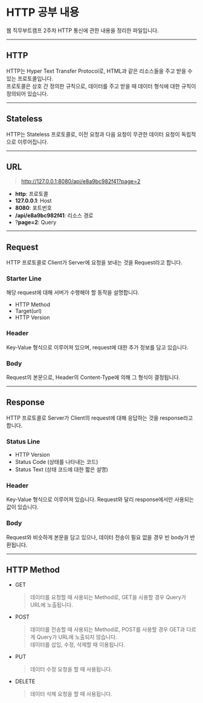# HTTP 공부 내용

웹 직무부트캠프 2주차 HTTP 통신에 관한 내용을 정리한 파일입니다.

---

## HTTP
HTTP는 Hyper Text Transfer Protocol로, HTML과 같은 리소스들을 주고 받을 수 있는 프로토콜입니다.
<br>
프로토콜은 상호 간 정의한 규칙으로, 데이터를 주고 받을 때 데이터 형식에 대한 규칙이 정의되어 있습니다.

---

## Stateless
HTTP는 Stateless 프로토콜로, 이전 요청과 다음 요청이 무관한 데이터 요청이 독립적으로 이루어집니다.

---

## URL
> http://127.0.0.1:8080/api/e8a9bc982f41?page=2

- **http**: 프로토콜
- **127.0.0.1**: Host
- **8080**: 포트번호
- **/api/e8a9bc982f41**: 리소스 경로
- ?**page=2**: Query

---

## Request
HTTP 프로토콜로 Client가 Server에 요청을 보내는 것을 Request라고 합니다.

### Starter Line
해당 request에 대해 서버가 수행해야 할 동작을 설명합니다.
- HTTP Method
- Target(url) 
- HTTP Version

### Header
Key-Value 형식으로 이루어져 있으며, request에 대한 추가 정보를 담고 있습니다.

### Body
Request의 본문으로, Header의 Content-Type에 의해 그 형식이 결정됩니다.

---

## Response
HTTP 프로토콜로 Server가 Client의 request에 대해 응답하는 것을 response라고 합니다.

### Status Line
- HTTP Version
- Status Code (상태를 나타내는 코드)
- Status Text (상태 코드에 대한 짧은 설명)

### Header
Key-Value 형식으로 이루어져 있습니다. Request와 달리 response에서만 사용되는 값이 있습니다.

### Body
Request와 비슷하게 본문을 담고 있으나, 데이터 전송이 필요 없을 경우 빈 body가 반환됩니다.

---

## HTTP Method
- GET
  > 데이터를 요청할 때 사용되는 Method로, GET을 사용할 경우 Query가 URL에 노출됩니다.
- POST
  > 데이터를 전송할 때 사용되는 Method로, POST를 사용할 경우 GET과 다르게 Query가 URL에 노출되지 않습니다.
  > <br>데이터를 삽입, 수정, 삭제할 때 이용됩니다.
- PUT
  > 데이터 수정 요청을 할 때 사용됩니다.
- DELETE
  > 데이터 삭제 요청을 할 때 사용됩니다.
